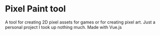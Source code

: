 # Pixel Paint tool

A tool for creating 2D pixel assets for games or for creating pixel art.
Just a personal project I took up nothing much.
Made with Vue.js 
